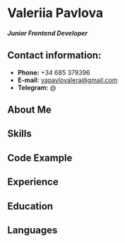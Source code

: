 # Valeriia Pavlova
#### *Junior Frontend Developer*

## Contact information:
+ **Phone:** +34 685 379396
+ **E-mail:** vapavlovalera@gmail.com
+ **Telegram:** @

## About Me

## Skills

## Code Example

## Experience

## Education

## Languages

